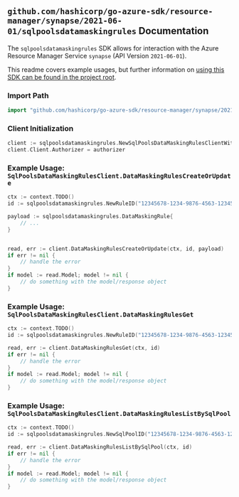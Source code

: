
## `github.com/hashicorp/go-azure-sdk/resource-manager/synapse/2021-06-01/sqlpoolsdatamaskingrules` Documentation

The `sqlpoolsdatamaskingrules` SDK allows for interaction with the Azure Resource Manager Service `synapse` (API Version `2021-06-01`).

This readme covers example usages, but further information on [using this SDK can be found in the project root](https://github.com/hashicorp/go-azure-sdk/tree/main/docs).

### Import Path

```go
import "github.com/hashicorp/go-azure-sdk/resource-manager/synapse/2021-06-01/sqlpoolsdatamaskingrules"
```


### Client Initialization

```go
client := sqlpoolsdatamaskingrules.NewSqlPoolsDataMaskingRulesClientWithBaseURI("https://management.azure.com")
client.Client.Authorizer = authorizer
```


### Example Usage: `SqlPoolsDataMaskingRulesClient.DataMaskingRulesCreateOrUpdate`

```go
ctx := context.TODO()
id := sqlpoolsdatamaskingrules.NewRuleID("12345678-1234-9876-4563-123456789012", "example-resource-group", "workspaceValue", "sqlPoolValue", "dataMaskingRuleValue")

payload := sqlpoolsdatamaskingrules.DataMaskingRule{
	// ...
}


read, err := client.DataMaskingRulesCreateOrUpdate(ctx, id, payload)
if err != nil {
	// handle the error
}
if model := read.Model; model != nil {
	// do something with the model/response object
}
```


### Example Usage: `SqlPoolsDataMaskingRulesClient.DataMaskingRulesGet`

```go
ctx := context.TODO()
id := sqlpoolsdatamaskingrules.NewRuleID("12345678-1234-9876-4563-123456789012", "example-resource-group", "workspaceValue", "sqlPoolValue", "dataMaskingRuleValue")

read, err := client.DataMaskingRulesGet(ctx, id)
if err != nil {
	// handle the error
}
if model := read.Model; model != nil {
	// do something with the model/response object
}
```


### Example Usage: `SqlPoolsDataMaskingRulesClient.DataMaskingRulesListBySqlPool`

```go
ctx := context.TODO()
id := sqlpoolsdatamaskingrules.NewSqlPoolID("12345678-1234-9876-4563-123456789012", "example-resource-group", "workspaceValue", "sqlPoolValue")

read, err := client.DataMaskingRulesListBySqlPool(ctx, id)
if err != nil {
	// handle the error
}
if model := read.Model; model != nil {
	// do something with the model/response object
}
```
